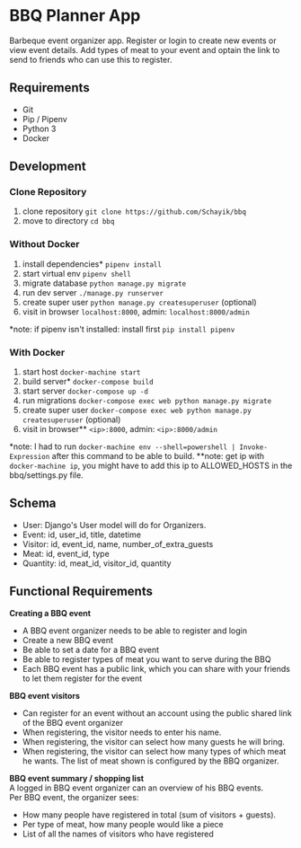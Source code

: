 
# BBQ Planner App
Barbeque event organizer app. Register or login to create new events or view event details. Add types of meat to your event and optain the link to send to friends who can use this to register.

## Requirements
* Git
* Pip / Pipenv
* Python 3
* Docker

## Development

### Clone Repository
1. clone repository `git clone https://github.com/Schayik/bbq`
2. move to directory `cd bbq`

### Without Docker
1. install dependencies* `pipenv install`
2. start virtual env `pipenv shell`
3. migrate database `python manage.py migrate`
4. run dev server `./manage.py runserver`
5. create super user `python manage.py createsuperuser` (optional)
2. visit in browser `localhost:8000`, admin: `localhost:8000/admin`

*note: if pipenv isn't installed: install first `pip install pipenv`

### With Docker
1. start host `docker-machine start`
2. build server* `docker-compose build`
3. start server `docker-compose up -d`
4. run migrations `docker-compose exec web python manage.py migrate`
5. create super user `docker-compose exec web python manage.py createsuperuser` (optional)
6. visit in browser** `<ip>:8000`, admin: `<ip>:8000/admin`

*note: I had to run `docker-machine env --shell=powershell | Invoke-Expression` after this command to be able to build.
**note: get ip with `docker-machine ip`, you might have to add this ip to ALLOWED_HOSTS in the bbq/settings.py file.

## Schema
* User: Django's User model will do for Organizers.
* Event: id, user_id, title, datetime
* Visitor: id, event_id, name, number_of_extra_guests
* Meat: id, event_id, type
* Quantity: id, meat_id, visitor_id, quantity

## Functional Requirements
**Creating a BBQ event**
* A BBQ event organizer needs to be able to register and login
* Create a new BBQ event
* Be able to set a date for a BBQ event
* Be able to register types of meat you want to serve during the BBQ
* Each BBQ event has a public link, which you can share with your friends to let them register for the event

**BBQ event visitors**
* Can register for an event without an account using the public shared link of the BBQ event organizer
* When registering, the visitor needs to enter his name.
* When registering, the visitor can select how many guests he will bring.
* When registering, the visitor can select how many types of which meat he wants. The list of meat shown is configured by the BBQ organizer.

**BBQ event summary / shopping list**  
A logged in BBQ event organizer can an overview of his BBQ events.  
Per BBQ event, the organizer sees:
* How many people have registered in total (sum of visitors + guests).
* Per type of meat, how many people would like a piece
* List of all the names of visitors who have registered